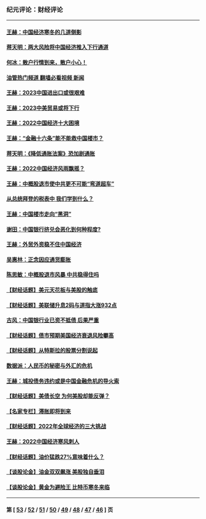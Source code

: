 ### 纪元评论：财经评论
---
#### [王赫：中国经济寒冬的几道侧影](../../pages/nsc1026/n13932953.md?03130330) 
#### [蒋天明：两大风险将中国经济推入下行通道](../../pages/nsc1026/n13929820.md?03130330) 
#### [何冰：散户行情到来，散户小心！](../../pages/nsc1026/n13928308.md?03130330) 
#### [油管热门频道 翻墙必看视频 新闻](ok?03130330)
#### [王赫：2023中国进出口或很艰难](../../pages/nsc1026/n13911515.md?03130330) 
#### [王赫：2023中美贸易或将下行](../../pages/nsc1026/n13899005.md?03130330) 
#### [王赫：2022中国经济十大困境](../../pages/nsc1026/n13883766.md?03130330) 
#### [王赫：“金融十六条”能不能救中国楼市？](../../pages/nsc1026/n13868431.md?03130330) 
#### [蒋天明：《降低通胀法案》恐加剧通胀](../../pages/nsc1026/n13806996.md?03130330) 
#### [王赫：2022中国经济风雨飘摇？](../../pages/nsc1026/n13803207.md?03130330) 
#### [王赫：中概股退市使中共更不可能“弯道超车”](../../pages/nsc1026/n13802858.md?03130330) 
#### [从总统拜登的税表中 我们学到什么？](../../pages/nsc1026/n13773081.md?03130330) 
#### [王赫：中国楼市走向“黑洞”](../../pages/nsc1026/n13770647.md?03130330) 
#### [谢田：中国银行挤兑会恶化到何种程度?](../../pages/nsc1026/n13766965.md?03130330) 
#### [王赫：外贸外资稳不住中国经济](../../pages/nsc1026/n13753933.md?03130330) 
#### [吴惠林：正念因应通货膨胀](../../pages/nsc1026/n13750350.md?03130330) 
#### [陈思敏：中概股退市风暴 中共稳得住吗](../../pages/nsc1026/n13738978.md?03130330) 
#### [【财经话题】美元天花板与美股的触底](../../pages/nsc1026/n13736495.md?03130330) 
#### [【财经话题】美联储升息2码与道指大涨932点](../../pages/nsc1026/n13727377.md?03130330) 
#### [古风：中国银行业已资不抵债 后果严重](../../pages/nsc1026/n13726111.md?03130330) 
#### [【财经话题】债市预期美国经济衰退风险攀高](../../pages/nsc1026/n13698043.md?03130330) 
#### [【财经话题】从特斯拉的股票分割说起](../../pages/nsc1026/n13679733.md?03130330) 
#### [数据派：人民币的秘密与外汇的危机](../../pages/nsc1026/n13667092.md?03130330) 
#### [王赫：城投债务违约或是中国金融危机的导火索](../../pages/nsc1026/n13665322.md?03130330) 
#### [【财经话题】美债长空 为何美股却能反弹？](../../pages/nsc1026/n13665895.md?03130330) 
#### [【名家专栏】滞胀即将到来](../../pages/nsc1026/n13658171.md?03130330) 
#### [【财经话题】2022年全球经济的三大挑战](../../pages/nsc1026/n13654423.md?03130330) 
#### [王赫：2022中国经济寒风刺人](../../pages/nsc1026/n13651403.md?03130330) 
#### [【财经话题】油价猛跌27%意味着什么？](../../pages/nsc1026/n13648767.md?03130330) 
#### [【谈股论金】油金双双飙涨 美股独自垂泪](../../pages/nsc1026/n13631742.md?03130330) 
#### [【谈股论金】黄金为避险王 比特币寒冬来临](../../pages/nsc1026/n13600406.md?03130330) 

---
#### 第 [ [53](./53.md?03130330) / [52](./52.md?03130330) / [51](./51.md?03130330) / [50](./50.md?03130330) / [49](./49.md?03130330) / [48](./48.md?03130330) / [47](./47.md?03130330) / [46](./46.md?03130330) ] 页
